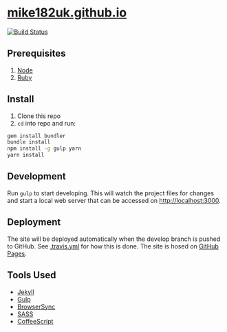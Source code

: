 # [mike182uk.github.io](https://mike182uk.github.io)

[![Build Status](https://img.shields.io/travis/mike182uk/mike182uk.github.io.svg?style=flat-square)](http://travis-ci.org/mike182uk/mike182uk.github.io)

## Prerequisites

1. [Node](http://nodejs.org/)
2. [Ruby](https://www.ruby-lang.org/)

## Install

1. Clone this repo
2. `cd` into repo and run:

```bash
gem install bundler
bundle install
npm install -g gulp yarn
yarn install
```

## Development

Run `gulp` to start developing. This will watch the project files for changes and start a local web server that can be accessed on [http://localhost:3000](http://localhost:3000).

## Deployment

The site will be deployed automatically when the develop branch is pushed to GitHub. See [.travis.yml](.travis.yml) for how this is done. The site is hosed on [GitHub Pages](https://pages.github.com/).

## Tools Used

- [Jekyll](https://jekyllrb.com/)
- [Gulp](http://gulpjs.com/)
- [BrowserSync](https://www.browsersync.io/)
- [SASS](http://sass-lang.com/)
- [CoffeeScript](http://coffeescript.org/)
